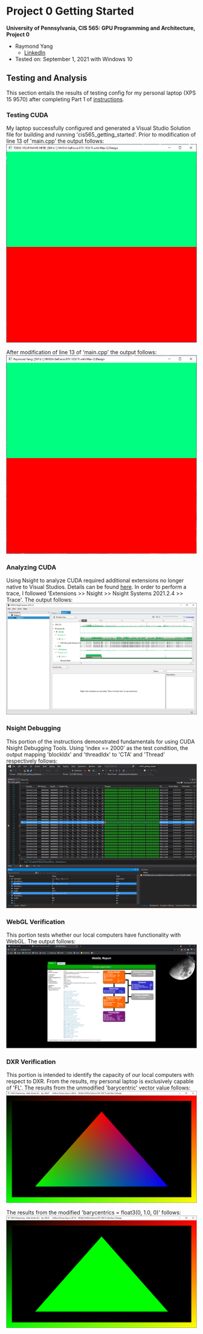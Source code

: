 Project 0 Getting Started
====================

**University of Pennsylvania, CIS 565: GPU Programming and Architecture, Project 0**

* Raymond Yang
  * [LinkedIn](https://www.linkedin.com/in/raymond-yang-b85b19168)
* Tested on: September 1, 2021 with Windows 10

## Testing and Analysis
This section entails the results of testing config for my personal laptop (XPS 15 9570) after completing Part 1 of <a href="/INSTRUCTION.md">instructions</a>.

### Testing CUDA
My laptop successfully configured and generated a Visual Studio Solution file for building and running 'cis565_getting_started'. Prior to modification of line 13 of 'main.cpp' the output follows: 
![image0](images/SS_00_Unmodified_Test.PNG)

After modification of line 13 of 'main.cpp' the output follows: 
![image0](images/SS_01_Modified_Test.PNG)

### Analyzing CUDA
Using Nsight to analyze CUDA required additional extensions no longer native to Visual Studios. Details can be found [here](https://developer.nvidia.com/nvidia-nsight-integration-install-tips). 
In order to perform a trace, I followed 'Extensions >> Nsight >> Nsight Systems 2021.2.4 >> Trace'. The output follows: 
![image0](images/SS_02_Timeline.PNG)

### Nsight Debugging
This portion of the instructions demonstrated fundamentals for using CUDA Nsight Debugging Tools. Using 'index == 2000' as the test condition, the output mapping 'blockIdx' and 'threadIdx' to 
'CTA' and 'Thread' respectively follows: 
![image0](images/SS_03_Autos_Locals.PNG)

### WebGL Verification
This portion tests whether our local computers have functionality with WebGL. The output follows: 
![image0](images/SS_04_WebGL_Preview.PNG)

### DXR Verification
This portion is intended to identify the capacity of our local computers with respect to DXR. From the results, my personal laptop is exclusively capable of 'FL'. 
The results from the unmodified 'barycentric' vector value follows: 
![image0](images/SS_05_DXR_Test_Only_FL.PNG)

The results from the modified 'barycentrics = float3(0, 1.0, 0)' follows: 
![image0](images/SS_06_DXR_Test_Only_FL_Modified_Triangle.PNG)